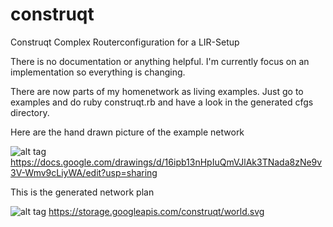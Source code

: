 construqt
=========

Construqt Complex Routerconfiguration for a LIR-Setup

There is no documentation or anything helpful. I'm currently focus on an implementation so everything is changing.


There are now parts of my homenetwork as living examples. Just go to examples and do ruby construqt.rb
and have a look in the generated cfgs directory.

Here are the hand drawn picture of the example network

![alt tag](https://raw.github.com/mabels/construqt/master/example-construqt.jpg)
https://docs.google.com/drawings/d/16ipb13nHpIuQmVJlAk3TNada8zNe9v3V-Wmv9cLiyWA/edit?usp=sharing

This is the generated network plan

![alt tag](https://storage.googleapis.com/construqt/world.svg)
https://storage.googleapis.com/construqt/world.svg


